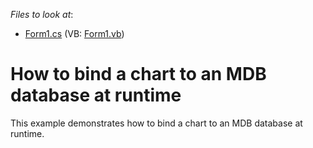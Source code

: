<!-- default file list -->
*Files to look at*:

* [Form1.cs](./CS/BindAChartAtRuntime/Form1.cs) (VB: [Form1.vb](./VB/BindAChartAtRuntime/Form1.vb))
<!-- default file list end -->
# How to bind a chart to an MDB database at runtime


<p>This example demonstrates how to bind a chart to an MDB database at runtime.</p>

<br/>


